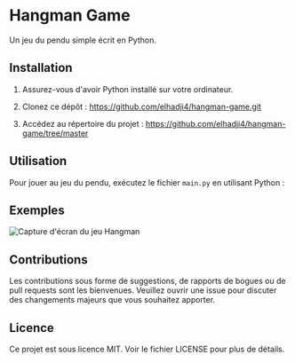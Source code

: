 # Hangman Game

Un jeu du pendu simple écrit en Python.

## Installation

1. Assurez-vous d'avoir Python installé sur votre ordinateur.
2. Clonez ce dépôt : https://github.com/elhadji4/hangman-game.git

3. Accédez au répertoire du projet : https://github.com/elhadji4/hangman-game/tree/master



## Utilisation

Pour jouer au jeu du pendu, exécutez le fichier `main.py` en utilisant Python :



## Exemples

![Capture d'écran du jeu Hangman](![screenshoot_game](https://github.com/elhadji4/hangman-game/assets/113442999/38b411a1-456e-4ed4-ab45-7406557e5f8b)
)

## Contributions

Les contributions sous forme de suggestions, de rapports de bogues ou de pull requests sont les bienvenues. Veuillez ouvrir une issue pour discuter des changements majeurs que vous souhaitez apporter.

## Licence

Ce projet est sous licence MIT. Voir le fichier LICENSE pour plus de détails.
